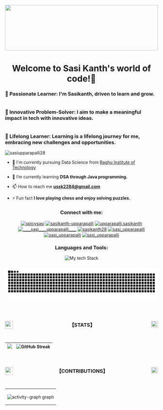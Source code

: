 
<a href="https://github.com/sasiupparapalli28">
<img src="https://www.animatedimages.org/data/media/134/animated-dividing-line-image-0073.gif" width="100%" height="150px"/>
</a>
<h1 align="center">Welcome to Sasi Kanth's world of code!🤖</h1>
<h3 align="left"> 🚀 Passionate Learner: I'm Sasikanth, driven to learn and grow. <br><br><br>
🤝 Innovative Problem-Solver: I aim to make a meaningful impact in tech with innovative ideas. <br><br><br>
🌈 Lifelong Learner: Learning is a lifelong journey for me, embracing new challenges and opportunities. 
</h3>

<p align="left"> <img src="https://komarev.com/ghpvc/?username=sasiupparapalli28&label=Profile%20views&color=0e75b6&style=flat" alt="sasiupparapalli28" /> </p>

- 🔭 I'm currently pursuing Data Science from [Raghu Institute of Technology](https://raghuenggcollege.com/)

- 🌱 I’m currently learning **DSA through Java programming.**

- 📫 How to reach me **ussk2284@gmail.com**

- ⚡ Fun fact **I love playing chess and enjoy solving puzzles.**

<h3 align="center">Connect with me:</h3>
<p align="center">
<a href="https://twitter.com/spicysasi" target="blank"><img align="center" src="https://raw.githubusercontent.com/rahuldkjain/github-profile-readme-generator/master/src/images/icons/Social/twitter.svg" alt="spicysasi" height="30" width="40" /></a>
<a href="https://linkedin.com/in/sasikanth-upparapalli" target="blank"><img align="center" src="https://raw.githubusercontent.com/rahuldkjain/github-profile-readme-generator/master/src/images/icons/Social/linked-in-alt.svg" alt="sasikanth-upparapalli" height="30" width="40" /></a>
<a href="https://fb.com/upparapalli.sasikanth" target="blank"><img align="center" src="https://raw.githubusercontent.com/rahuldkjain/github-profile-readme-generator/master/src/images/icons/Social/facebook.svg" alt="upparapalli.sasikanth" height="30" width="40" /></a>
<a href="https://instagram.com/____sasi____upparapalli____" target="blank"><img align="center" src="https://raw.githubusercontent.com/rahuldkjain/github-profile-readme-generator/master/src/images/icons/Social/instagram.svg" alt="____sasi____upparapalli____" height="30" width="40" /></a>
<a href="https://www.codechef.com/users/sasikanth28" target="blank"><img align="center" src="https://cdn.jsdelivr.net/npm/simple-icons@3.1.0/icons/codechef.svg" alt="sasikanth28" height="30" width="40" /></a>
<a href="https://www.hackerrank.com/sasi_upparapalli" target="blank"><img align="center" src="https://raw.githubusercontent.com/rahuldkjain/github-profile-readme-generator/master/src/images/icons/Social/hackerrank.svg" alt="sasi_upparapalli" height="30" width="40" /></a>
<a href="https://codeforces.com/profile/sasi_upparapalli" target="blank"><img align="center" src="https://raw.githubusercontent.com/rahuldkjain/github-profile-readme-generator/master/src/images/icons/Social/codeforces.svg" alt="sasi_upparapalli" height="30" width="40" /></a>
<a href="https://www.leetcode.com/sasi_upparapalli" target="blank"><img align="center" src="https://raw.githubusercontent.com/rahuldkjain/github-profile-readme-generator/master/src/images/icons/Social/leet-code.svg" alt="sasi_upparapalli" height="30" width="40" /></a>
</p>

<h3 align="center">Languages and Tools:</h3>
<div align="center">
 <img src="icons.svg" alt = "My tech Stack">

###
<div align="center">
  <picture>
    <source media="(prefers-color-scheme: dark)" srcset="https://raw.githubusercontent.com/sasiupparapalli28/sasiupparapalli28/output/github-snake-dark.svg" />
    <source media="(prefers-color-scheme: light)" srcset="https://raw.githubusercontent.com/sasiupparapalli28/sasiupparapalli28/output/github-snake.svg" />
    <img alt="GitHub Snake Animation" src="https://raw.githubusercontent.com/sasiupparapalli28/sasiupparapalli28/output/github-snake.svg" />
  </picture>
</div>


###
<a href="https://github.com/sasiupparapalli28">
<img src="https://www.animatedimages.org/data/media/134/animated-dividing-line-image-0239.gif" width="100%" height="3px"/>
</a>

<h3 align="center">
 <a href="https://github.com/sasiupparapalli28">
<img src="https://media.tenor.com/SNL9_xhZl9oAAAAi/waving-hand-light-skin-tone.gif" width="26" height="26" align="left" /> 
    </a>
 
<a href="https://github.com/sasiupparapalli28">
  <img src="https://media.tenor.com/SNL9_xhZl9oAAAAi/waving-hand-light-skin-tone.gif" width="22" height="22" align="right" />
    </a>
【﻿STATS】 
</h3>

<a href="https://github.com/sasiupparapalli28">
<img src="https://www.animatedimages.org/data/media/134/animated-dividing-line-image-0239.gif" width="100%" height="3px"  />
</a>

<!-- Adding Github Stats and Streak Stats -->

| <img src="https://github-readme-stats.vercel.app/api?username=sasiupparapalli28&theme=tokyonight&bg_color=0d1117&title_color=ff0000&text_color=ffffff&icon_color=ff0000"> | <img src="https://github-readme-streak-stats.herokuapp.com?user=sasiupparapalli28&theme=tokyonight&background=0d1117&border=ff0000&ring=ff0000&fire=ff0000&currStreakLabel=ff0000&sideLabels=ffffff&dates=ffffff" alt="GitHub Streak" /> |
| --- | ---- |

<!-- Adding Readme Stats and Profile Summary -->
</a>
</p>

<!--Stats Section End-->


<!--Contributions Section Start -->
<a href="https://github.com/sasiupparapalli28">
<img src="https://www.animatedimages.org/data/media/134/animated-dividing-line-image-0239.gif" width="100%" height="3px"/>
</a>

<h3 align="center">
 <a href="https://github.com/sasiupparapalli28">
<img src="https://media.tenor.com/SNL9_xhZl9oAAAAi/waving-hand-light-skin-tone.gif" width="26" height="26" align="left" /> 
    </a>
 
<a href="https://github.com/sasiupparapalli28">
  <img src="https://media.tenor.com/SNL9_xhZl9oAAAAi/waving-hand-light-skin-tone.gif" width="22" height="22" align="right" />
    </a>
【CONTRIBUTIONS】
</h3>
<a href="https://github.com/sasiupparapalli28">
<img src="https://www.animatedimages.org/data/media/134/animated-dividing-line-image-0239.gif" width="100%" height="3px"/>
</a>

<table width="100%" align="center">
<tr>
<td>
<p><img align="center" src="https://github-readme-activity-graph.vercel.app/graph?username=sasiupparapalli28&radius=16&bg_color=0d1117&color=ffffff&line=ff0000&point=facc15&area_color=ff000033&theme=github-dark&area=true&order=5" height="300" alt="activity-graph graph" /></p>
</td>
</tr>
</table>
